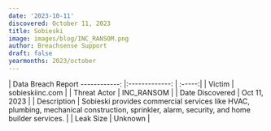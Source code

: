 ```yaml
---
date: '2023-10-11'
discovered: October 11, 2023
title: Sobieski
image: images/blog/INC_RANSOM.png
author: Breachsense Support
draft: false
yearmonths: 2023/october
---
```



| Data Breach Report
------------:     |:-------------:    | :-----:|
| Victim      | sobieskiinc.com      | 
| Threat Actor      | INC_RANSOM      | 
| Date Discovered      | Oct 11, 2023      | 
| Description      | Sobieski provides commercial services like HVAC, plumbing, mechanical construction, sprinkler, alarm, security, and home builder services.      | 
| Leak Size      | Unknown      | 

